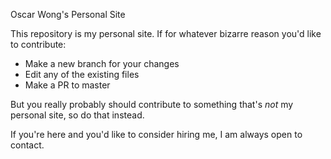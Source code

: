 Oscar Wong's Personal Site

This repository is my personal site. If for whatever bizarre reason you'd like to contribute:

* Make a new branch for your changes
* Edit any of the existing files
* Make a PR to master

But you really probably should contribute to something that's *not* my personal site, so do that instead.

If you're here and you'd like to consider hiring me, I am always open to contact.
